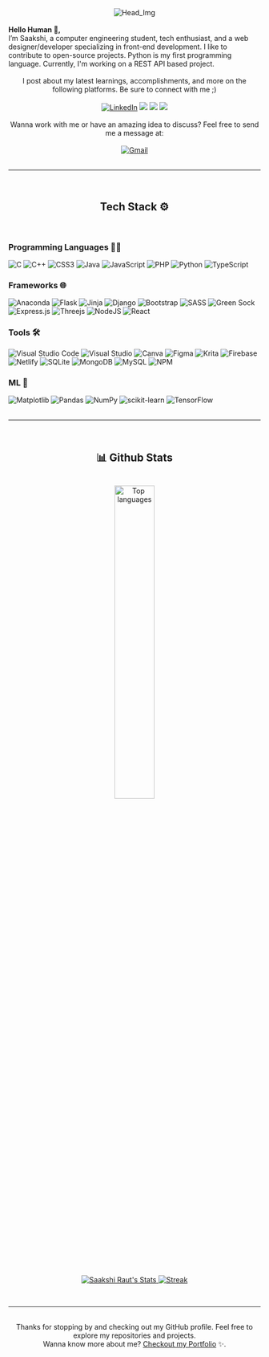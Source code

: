 <div align="center">
  <img src='https://res.cloudinary.com/dtdsi5sev/image/upload/f_auto,q_auto/dispxkoky3t6vo5xoppf' alt="Head_Img"/>
</div>
<br>
<b>Hello Human 👋,</b>
<br>
I’m Saakshi, a computer engineering student, tech enthusiast, and a web designer/developer specializing in front-end development. I like to contribute to open-source projects. Python is my first programming language. Currently, I'm working on a REST API based project.
<br>
<br>
<div align="center">
I post about my latest learnings, accomplishments, and more on the following platforms. Be sure to connect with me ;)
<br><br>
<a  href="https://www.linkedin.com/in/saakshiraut-28200311" target="_blank"><img alt="LinkedIn" src="https://img.shields.io/badge/linkedin%20-%230077B5.svg?&style=for-the-badge&logo=linkedin&logoColor=white" /></a>
<a href="https://twitter.com/raut_saakshi" target="_blank"><img src="https://img.shields.io/badge/twitter-%2300acee.svg?&style=for-the-badge&logo=twitter&logoColor=white&alt=twitter" /></a>
<a href="https://medium.com/@saakshiraut28" target="_blank"><img src="https://img.shields.io/badge/medium-2d2d2d.svg?&style=for-the-badge&logo=medium&logoColor=white&alt=medium" /></a>
<a href="https://github.com/saakshiraut28" target="_blank"><img src="https://img.shields.io/badge/github-000000.svg?&style=for-the-badge&logo=github&logoColor=white&alt=medium" /></a>
<br><br>
Wanna work with me or have an amazing idea to discuss? Feel free to send me a message at:
<br><br>
<a href="mailto:saakshiraut28@gmail.com"><img  alt="Gmail" src="https://img.shields.io/badge/Gmail-D14836?style=for-the-badge&logo=gmail&logoColor=white" /></a>
</div>
<br>
<hr>
<br>
<h2 align="center"> Tech Stack ⚙️</h2>
<br>
<h3 align="left"> Programming Languages 👩‍💻</h3>

![C](https://img.shields.io/badge/c-%2300599C.svg?style=for-the-badge&logo=c&logoColor=white)
![C++](https://img.shields.io/badge/c++-%2300599C.svg?style=for-the-badge&logo=c%2B%2B&logoColor=white)
![CSS3](https://img.shields.io/badge/css3-%231572B6.svg?style=for-the-badge&logo=css3&logoColor=white)
![Java](https://img.shields.io/badge/java-%23ED8B00.svg?style=for-the-badge&logo=openjdk&logoColor=white)
![JavaScript](https://img.shields.io/badge/javascript-%23323330.svg?style=for-the-badge&logo=javascript&logoColor=%23F7DF1E)
![PHP](https://img.shields.io/badge/php-%23777BB4.svg?style=for-the-badge&logo=php&logoColor=white)
![Python](https://img.shields.io/badge/python-3670A0?style=for-the-badge&logo=python&logoColor=ffdd54)
![TypeScript](https://img.shields.io/badge/typescript-%23007ACC.svg?style=for-the-badge&logo=typescript&logoColor=white)
<br>

<h3 align="left">Frameworks 🌐</h3>

![Anaconda](https://img.shields.io/badge/Anaconda-%2344A833.svg?style=for-the-badge&logo=anaconda&logoColor=white)
![Flask](https://img.shields.io/badge/flask-%23000.svg?style=for-the-badge&logo=flask&logoColor=white)
![Jinja](https://img.shields.io/badge/jinja-white.svg?style=for-the-badge&logo=jinja&logoColor=black)
![Django](https://img.shields.io/badge/django-%23092E20.svg?style=for-the-badge&logo=django&logoColor=white)
![Bootstrap](https://img.shields.io/badge/bootstrap-%238511FA.svg?style=for-the-badge&logo=bootstrap&logoColor=white)
![SASS](https://img.shields.io/badge/SASS-hotpink.svg?style=for-the-badge&logo=SASS&logoColor=white)
![Green Sock](https://img.shields.io/badge/green%20sock-88CE02?style=for-the-badge&logo=greensock&logoColor=white)
![Express.js](https://img.shields.io/badge/express.js-%23404d59.svg?style=for-the-badge&logo=express&logoColor=%2361DAFB)
![Threejs](https://img.shields.io/badge/threejs-black?style=for-the-badge&logo=three.js&logoColor=white)
![NodeJS](https://img.shields.io/badge/node.js-6DA55F?style=for-the-badge&logo=node.js&logoColor=white)
![React](https://img.shields.io/badge/react-%2320232a.svg?style=for-the-badge&logo=react&logoColor=%2361DAFB)
<br>

<h3 align="left">Tools 🛠️ </h3>

![Visual Studio Code](https://img.shields.io/badge/Visual%20Studio%20Code-0078d7.svg?style=for-the-badge&logo=visual-studio-code&logoColor=white)
![Visual Studio](https://img.shields.io/badge/Visual%20Studio-5C2D91.svg?style=for-the-badge&logo=visual-studio&logoColor=white)
![Canva](https://img.shields.io/badge/Canva-%2300C4CC.svg?style=for-the-badge&logo=Canva&logoColor=white)
![Figma](https://img.shields.io/badge/figma-%23F24E1E.svg?style=for-the-badge&logo=figma&logoColor=white)
![Krita](https://img.shields.io/badge/Krita-203759?style=for-the-badge&logo=krita&logoColor=EEF37B)
![Firebase](https://img.shields.io/badge/firebase-%23039BE5.svg?style=for-the-badge&logo=firebase)
![Netlify](https://img.shields.io/badge/netlify-%23000000.svg?style=for-the-badge&logo=netlify&logoColor=#00C7B7)
![SQLite](https://img.shields.io/badge/sqlite-%2307405e.svg?style=for-the-badge&logo=sqlite&logoColor=white)
![MongoDB](https://img.shields.io/badge/MongoDB-%234ea94b.svg?style=for-the-badge&logo=mongodb&logoColor=white)
![MySQL](https://img.shields.io/badge/mysql-%2300f.svg?style=for-the-badge&logo=mysql&logoColor=white)
![NPM](https://img.shields.io/badge/NPM-%23CB3837.svg?style=for-the-badge&logo=npm&logoColor=white)
<br>

<h3 align="left">ML 🤖 </h3>

![Matplotlib](https://img.shields.io/badge/Matplotlib-%23ffffff.svg?style=for-the-badge&logo=Matplotlib&logoColor=black)
![Pandas](https://img.shields.io/badge/pandas-%23150458.svg?style=for-the-badge&logo=pandas&logoColor=white)
![NumPy](https://img.shields.io/badge/numpy-%23013243.svg?style=for-the-badge&logo=numpy&logoColor=white)
![scikit-learn](https://img.shields.io/badge/scikit--learn-%23F7931E.svg?style=for-the-badge&logo=scikit-learn&logoColor=white)
![TensorFlow](https://img.shields.io/badge/TensorFlow-%23FF6F00.svg?style=for-the-badge&logo=TensorFlow&logoColor=white)
<br>
<br>

<hr>
<br>
<h2 align="center">📊 Github Stats</h2>
<br>
<a href="https://github.com/saakshiraut28">
  <div align="center" >

  <img width="40%" src="https://github-readme-stats.vercel.app/api/top-langs/?username=saakshiraut28&layout=compact" alt='Top languages'>

  </div> 
  <div align="center">
  
  ![Saakshi Raut's Stats](https://github-readme-stats.vercel.app/api?username=saakshiraut28&show_icons=true) ![Streak](https://github-readme-streak-stats.herokuapp.com/?user=saakshiraut28&theme=light&hide_border=true&line_height=27&width=20)

  </div>
</a>
<br>
<hr>
<br>
<div align="center">
Thanks for stopping by and checking out my GitHub profile. Feel free to explore my repositories and projects.
<br>
Wanna know more about me?
<a href="https://www.saakshiraut28.me/">Checkout my Portfolio</a> ✨.
</div>
<br>
<br>
